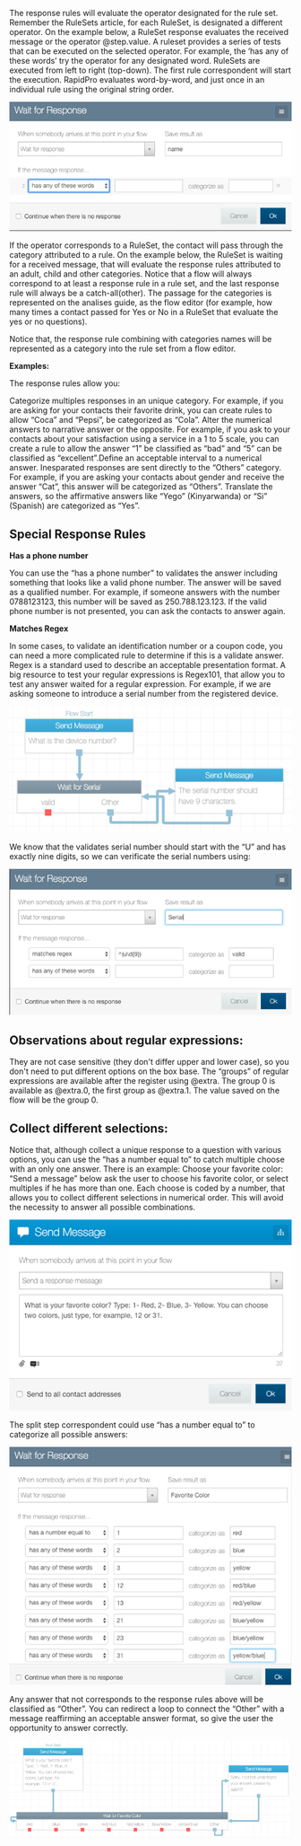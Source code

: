 The response rules will evaluate the operator designated for the rule set. Remember the RuleSets article, for each RuleSet, is designated a different operator. On the example below, a RuleSet response evaluates the received message or the operator @step.value. A ruleset provides a series of tests that can be executed on the selected operator. For example, the ‘has any of these words’ try the operator for any designated word. RuleSets are executed from left to right (top-down). The first rule correspondent will start the execution. RapidPro evaluates word-by-word, and just once in an individual rule using the original string order.

![](/img/flow/flow53.png)

If the operator corresponds to a RuleSet, the contact will pass through the category attributed to a rule. On the example below, the RuleSet is waiting for a received message, that will evaluate the response rules attributed to an adult, child and other categories. Notice that a flow will always correspond to at least a response rule in a rule set, and the last response rule will always be a catch-all(other). The passage for the categories is represented on the analises guide, as the flow editor (for example, how many times a contact passed for Yes or No in a RuleSet that evaluate the yes or no questions).

Notice that, the response rule combining with categories names will be represented as a category into the rule set from a flow editor.

**Examples:**

The response rules allow you:

Categorize multiples responses in an unique category. For example, if you are asking for your contacts their favorite drink, you can create rules to allow “Coca” and “Pepsi”, be categorized as “Cola”.
Alter the numerical answers to narrative answer or the opposite. For example, if you ask to your contacts about your satisfaction using a service in a 1 to 5 scale, you can create a rule to allow the answer “1” be classified as “bad” and “5” can be classified as “excellent”.Define an acceptable interval to a numerical answer.
Inesparated responses are sent directly to the “Others” category. For example, if you are asking your contacts about gender and receive the answer “Cat”, this answer will be categorized as  “Others”.
Translate the answers, so the affirmative answers like “Yego” (Kinyarwanda) or “Si” (Spanish) are categorized as “Yes”.

## Special Response Rules ##

**Has a phone number**

You can use the “has a phone number” to validates the answer including something that looks like a valid phone number. The answer will be saved as a qualified number. For example, if someone answers with the number 0788123123, this number will be saved as 250.788.123.123. If the valid phone number is not presented, you can ask the contacts to answer again.

**Matches Regex**

In some cases, to validate an identification number or a coupon code, you can need a more complicated rule to determine if this is a validate answer. Regex is a standard used to describe an acceptable presentation format. A big resource to test your regular expressions is Regex101, that allow you to test any answer waited for a regular expression.
For example, if we are asking someone to introduce a serial number from the registered device.

![](/img/flow/flow54.png)

We know that the validates serial number should start with the “U” and has exactly nine digits, so we can verificate the serial numbers using:

![](/img/flow/flow55.png)
 
## Observations about regular expressions: ##

They are not case sensitive (they don't differ upper and lower case), so you don't need to put different options on the box base.
The  “groups” of regular expressions are available after the register using @extra. The group 0 is available as @extra.0, the first group as @extra.1.
The value saved on the flow will be the group 0.
 
## Collect different selections: ##

Notice that, although collect a unique response to a question with various options, you can use the “has a number equal to” to catch multiple choose with an only one answer. There is an example:
Choose your favorite color: “Send a message” below ask the user to choose his favorite color, or select multiples if he has more than one. Each choose is coded by a number, that allows you to collect different selections in numerical order. This will avoid the necessity to answer all possible combinations.
 
![](/img/flow/flow56.png)
 
The split step correspondent could use “has a number equal to” to categorize all possible answers:

![](/img/flow/flow57.png)
 
Any answer that not corresponds to the response rules above will be classified as “Other”. You can redirect a loop to connect the “Other” with a message reaffirming an acceptable answer format, so give the user the opportunity to answer correctly.
 
![](/img/flow/flow58.png)
